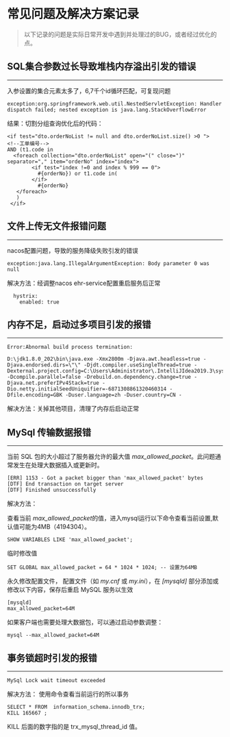 # 常见问题及解决方案记录

> 以下记录的问题是实际日常开发中遇到并处理过的BUG，或者经过优化的点。



## SQL集合参数过长导致堆栈内存溢出引发的错误

------

入参设置的集合元素太多了，6,7千个id循环匹配，可复现问题

    exception:org.springframework.web.util.NestedServletException: Handler dispatch failed; nested exception is java.lang.StackOverflowError

结果：切割分组查询优化后的代码：

    <if test="dto.orderNoList != null and dto.orderNoList.size() >0 ">
    <!--工单编号-->
    AND (t1.code in
      <foreach collection="dto.orderNoList" open="(" close=")"    separator="," item="orderNo" index="index">
            <if test="index !=0 and index % 999 == 0">
              #{orderNo}) or t1.code in(
            </if>
              #{orderNo}
       </foreach>
       )
     </if>

## 文件上传无文件报错问题

------

nacos配置问题，导致的服务降级失败引发的错误

```
exception:java.lang.IllegalArgumentException: Body parameter 0 was null
```

解决方法：经调整nacos ehr-service配置重启服务后正常

```
  hystrix:
    enabled: true
```

## 内存不足，启动过多项目引发的报错

------

```
Error:Abnormal build process termination:

D:\jdk1.8.0_202\bin\java.exe -Xmx2800m -Djava.awt.headless=true -Djava.endorsed.dirs=\"\" -Djdt.compiler.useSingleThread=true -Dexternal.project.config=C:\Users\Administrator\.IntelliJIdea2019.3\system\external_build_system\flinketl.3222d31f -Dcompile.parallel=false -Drebuild.on.dependency.change=true -Djava.net.preferIPv4Stack=true -Dio.netty.initialSeedUniquifier=-6871308861320460314 -Dfile.encoding=GBK -Duser.language=zh -Duser.country=CN -
```

解决方法：关掉其他项目，清理了内存后启动正常

## MySql 传输数据报错

------

当前 SQL 包的大小超过了服务器允许的最大值 *max_allowed_packet*。此问题通常发生在处理大数据插入或更新时。

```
[ERR] 1153 - Got a packet bigger than 'max_allowed_packet' bytes
[DTF] End transaction on target server
[DTF] Finished unsuccessfully
```

解决方法：

查看当前 *max_allowed_packet*的值，进入mysql运行以下命令查看当前设置,默认值可能为4MB（4194304）。

```
SHOW VARIABLES LIKE 'max_allowed_packet';
```

临时修改值

```
SET GLOBAL max_allowed_packet = 64 * 1024 * 1024; -- 设置为64MB
```

永久修改配置文件， 配置文件（如 *my.cnf* 或 *my.ini*），在 *[mysqld]* 部分添加或修改以下内容，保存后重启 MySQL 服务以生效

```
[mysqld]
max_allowed_packet=64M
```

如果客户端也需要处理大数据包，可以通过启动参数调整：

```
mysql --max_allowed_packet=64M
```

## 事务锁超时引发的报错

------

```
MySql Lock wait timeout exceeded
```

解决方法： 使用命令查看当前运行的所以事务

```
SELECT * FROM  information_schema.innodb_trx;
KILL 165667 ; 
```

KILL 后面的数字指的是 trx_mysql_thread_id 值。
